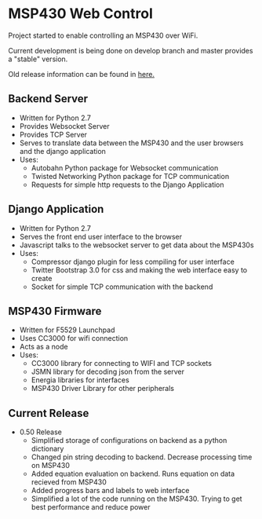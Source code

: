 MSP430 Web Control
=================

Project started to enable controlling an MSP430 over WiFi.

Current development is being done on develop branch and master provides a "stable" version.

Old release information can be found in [here.](HISTORY.md)


Backend Server
-----------------
* Written for Python 2.7
* Provides Websocket Server
* Provides TCP Server
* Serves to translate data between the MSP430 and the user browsers and the django application
* Uses:
    * Autobahn Python package for Websocket communication
    * Twisted Networking Python package for TCP communication
    * Requests for simple http requests to the Django Application

Django Application
-----------------
* Written for Python 2.7
* Serves the front end user interface to the browser
* Javascript talks to the websocket server to get data about the MSP430s
* Uses:
    * Compressor django plugin for less compiling for user interface
    * Twitter Bootstrap 3.0 for css and making the web interface easy to create
    * Socket for simple TCP communication with the backend

MSP430 Firmware
----------------
* Written for F5529 Launchpad
* Uses CC3000 for wifi connection
* Acts as a node
* Uses:
    * CC3000 library for connecting to WIFI and TCP sockets
    * JSMN library for decoding json from the server
    * Energia libraries for interfaces
    * MSP430 Driver Library for other peripherals

Current Release
-----------------
* 0.50 Release
    * Simplified storage of configurations on backend as a python dictionary
    * Changed pin string decoding to backend. Decrease processing time on MSP430
    * Added equation evaluation on backend. Runs equation on data recieved from MSP430
    * Added progress bars and labels to web interface
    * Simplified a lot of the code running on the MSP430. Trying to get best performance and reduce power
